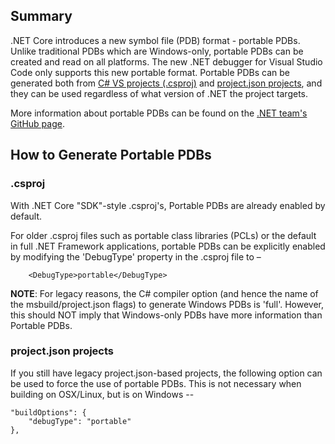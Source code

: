 ## Summary
.NET Core introduces a new symbol file (PDB) format - portable PDBs. Unlike traditional PDBs which are Windows-only, portable PDBs can be created and read on all platforms. The new .NET debugger for Visual Studio Code only supports this new portable format. Portable PDBs can be generated both from [C# VS projects (.csproj)](#csproj) and [project.json projects](#net-cli-projects-projectjson), and they can be used regardless of what version of .NET the project targets.

More information about portable PDBs can be found on the [.NET team's GitHub page](https://github.com/dotnet/core/blob/master/Documentation/diagnostics/portable_pdb.md).

## How to Generate Portable PDBs
### .csproj 
With .NET Core "SDK"-style .csproj's, Portable PDBs are already enabled by default. 

For older .csproj files such as portable class libraries (PCLs) or the default in full .NET Framework applications, portable PDBs can be explicitly enabled by modifying the 'DebugType' property in the .csproj file to –

        <DebugType>portable</DebugType>

**NOTE**: For legacy reasons, the C# compiler option (and hence the name of the msbuild/project.json flags) to generate Windows PDBs is 'full'. However, this should NOT imply that Windows-only PDBs have more information than Portable PDBs. 

### project.json projects
If you still have legacy project.json-based projects, the following option can be used to force the use of portable PDBs. This is not necessary when building on OSX/Linux, but is on Windows --

    "buildOptions": {
        "debugType": "portable"
    },
